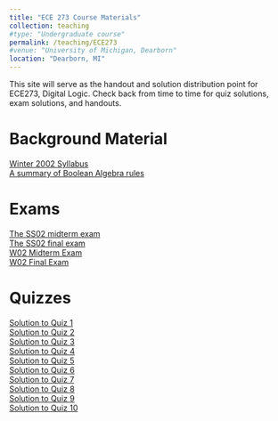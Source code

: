 ```yaml
---
title: "ECE 273 Course Materials"
collection: teaching
#type: "Undergraduate course"
permalink: /teaching/ECE273
#venue: "University of Michigan, Dearborn"
location: "Dearborn, MI"
---
```


This site will serve as the handout and solution distribution point for 
ECE273, Digital Logic. Check back from time to time for quiz solutions, 
exam solutions, and handouts.

Background Material
======
<a href = "w2002.pdf"> Winter 2002 Syllabus </a> <br>
<a href = "BooleanAlgebraHandout.pdf"> A summary of Boolean Algebra rules  </a>


Exams
======
<a href = "MidtermSS02.pdf"> The SS02 midterm exam </a> <br>
<a href = "FinalSS02.pdf"> The SS02 final exam  </a> <br>
<a href = "MidtermW02.pdf"> W02 Midterm Exam </a><br>
<a href = "FinalW02.pdf"> W02 Final Exam </a><br>


Quizzes
======
<a href = "Quiz1.pdf"> Solution to Quiz 1 </a><br>
<a href = "Quiz2.pdf"> Solution to Quiz 2 </a><br>
<a href = "Quiz3.pdf"> Solution to Quiz 3 </a><br>
<a href = "Quiz4.pdf"> Solution to Quiz 4 </a><br>
<a href = "Quiz5.pdf"> Solution to Quiz 5 </a><br>
<a href = "Quiz6.pdf"> Solution to Quiz 6 </a><br>
<a href = "Quiz7.pdf"> Solution to Quiz 7 </a><br>
<a href = "Quiz8.pdf"> Solution to Quiz 8 </a><br>
<a href = "Quiz9.pdf"> Solution to Quiz 9 </a><br>
<a href = "Quiz10.pdf"> Solution to Quiz 10 </a><br>
